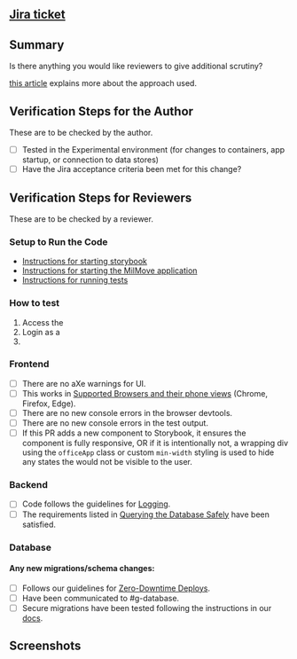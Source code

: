 ## [Jira ticket](tbd)

## Summary

Is there anything you would like reviewers to give additional scrutiny?

[this article](tbd) explains more about the approach used.

## Verification Steps for the Author

These are to be checked by the author.

- [ ] Tested in the Experimental environment (for changes to containers, app startup, or connection to data stores)
- [ ] Have the Jira acceptance criteria been met for this change?

## Verification Steps for Reviewers

These are to be checked by a reviewer.

### Setup to Run the Code

- [Instructions for starting storybook](https://transcom.github.io/mymove-docs/docs/frontend/setup/run-storybook)
- [Instructions for starting the MilMove application](https://transcom.github.io/mymove-docs/docs/about/application-setup/milmove-local-client/)
- [Instructions for running tests](https://transcom.github.io/mymove-docs/docs/about/development/testing)

### How to test

1. Access the
2. Login as a
3.

### Frontend

- [ ] There are no aXe warnings for UI.
- [ ] This works in [Supported Browsers and their phone views](https://transcom.github.io/mymove-docs/docs/about/supported-browsers) (Chrome, Firefox, Edge).
- [ ] There are no new console errors in the browser devtools.
- [ ] There are no new console errors in the test output.
- [ ] If this PR adds a new component to Storybook, it ensures the component is fully responsive, OR if it is intentionally not, a wrapping div using the `officeApp` class or custom `min-width` styling is used to hide any states the would not be visible to the user.

### Backend

- [ ] Code follows the guidelines for [Logging](https://transcom.github.io/mymove-docs/docs/about/development/logging).
- [ ] The requirements listed in [Querying the Database Safely](https://transcom.github.io/mymove-docs/docs/backend/guides/golang-guide#querying-the-database-safely) have been satisfied.

### Database

#### Any new migrations/schema changes:

- [ ] Follows our guidelines for [Zero-Downtime Deploys](https://transcom.github.io/mymove-docs/docs/backend/setup/database-migrations#zero-downtime-migrations).
- [ ] Have been communicated to #g-database.
- [ ] Secure migrations have been tested following the instructions in our [docs](https://transcom.github.io/mymove-docs/docs/backend/setup/database-migrations#secure-migrations).

## Screenshots
